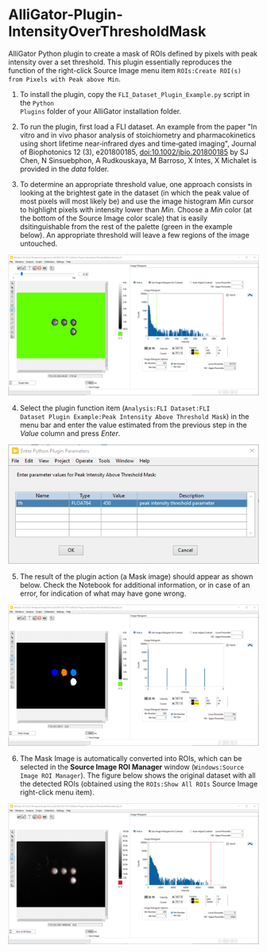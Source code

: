 # AlliGator-Plugin-IntensityOverThresholdMask

AlliGator Python plugin to create a mask of ROIs defined by pixels with 
peak intensity over a set threshold. This plugin essentially reproduces the 
function of the right-click Source Image menu item <code>ROIs:Create ROI(s) 
from Pixels with Peak above Min</code>.

1. To install the plugin, copy the <code>FLI_Dataset_Plugin_Example.py</code> 
script in the <code>Python Plugins</code> folder of your AlliGator installation 
folder.

2. To run the plugin, first load a FLI dataset. An example from the paper "In 
vitro and in vivo phasor analysis of stoichiometry and pharmacokinetics using 
short lifetime near‐infrared dyes and time‐gated imaging", Journal of 
Biophotonics 12 (3), e201800185, 
[doi:10.1002/jbio.201800185](https://doi.org/10.1002/jbio.201800185) by SJ Chen, 
N Sinsuebphon, A Rudkouskaya, M Barroso, X Intes, X Michalet is provided in the 
*data* folder.

3. To determine an appropriate threshold value, one approach consists in looking 
at the brightest gate in the dataset (in which the peak value of most pixels 
will most likely be) and use the image histogram *Min* cursor to highlight 
pixels with intensity lower than *Min*. Choose a *Min* color (at the bottom of 
the Source Image color scale) that is easily dsitinguishable from the rest of 
the palette (green in the example below). An appropriate threshold will leave a 
few regions of the image untouched.

![Threshold determination](/images/Threshold-determination.png)

4. Select the plugin function item (<code>Analysis:FLI Dataset:FLI Dataset Plugin Example:Peak Intensity Above Threshold Mask</code>) 
in the menu bar and enter the value estimated from the previous step in the 
*Value* column and press *Enter*.

![Enter threshold](/images/Enter-threshold.png)

5. The result of the plugin action (a Mask image) should appear as shown below. 
Check the Notebook for additional information, or in case of an error, for 
indication of what may have gone wrong.

![Mask image output](/images/Mask-image-output.png)

6. The Mask Image is automatically converted into ROIs, which can be selected 
in the **Source Image ROI Manager** window (<code>Windows:Source Image ROI Manager</code>). 
The figure below shows the original dataset with all the detected ROIs 
(obtained using the <code>ROIs:Show All ROIs</code> Source Image right-click 
menu item).

![Show all rois](/images/Show-all-rois.png)

